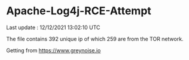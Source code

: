 
# Apache-Log4j-RCE-Attempt

Last update : 12/12/2021 13:02:10 UTC

The file contains 392 unique ip of which 259 are from the TOR network.

Getting from https://www.greynoise.io